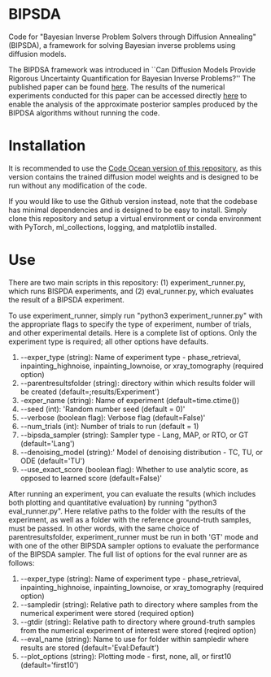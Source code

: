 # BIPSDA

Code for "Bayesian Inverse Problem Solvers through Diffusion Annealing" (BIPSDA), a framework for solving Bayesian inverse problems using diffusion models.

The BIPDSA framework was introduced in ``Can Diffusion Models Provide Rigorous Uncertainty Quantification for Bayesian Inverse Problems?'' The published paper can be found [here](10.1109/OJSP.2025.3597867). The results of the numerical experiments conducted for this paper can be accessed directly [here](https://doi.org/10.7910/DVN/0L5KGB) to enable the analysis of the approximate posterior samples produced by the BIPDSA algorithms without running the code. 

# Installation

It is recommended to use the [Code Ocean version of this repository](https://codeocean.com/capsule/6733743/tree), as this version contains the trained diffusion model weights and is designed to be run without any modification of the code. 

If you would like to use the Github version instead, note that the codebase has minimal dependencies and is designed to be easy to install. Simply clone this repository and setup a virtual environment or conda environment 
with PyTorch, ml_collections, logging, and matplotlib installed. 

# Use 

There are two main scripts in this repository: (1) experiment_runner.py, which runs BISPDA experiments, and (2) eval_runner.py, which evaluates the result 
of a BIPSDA experiment. 

To use experiment_runner, simply run "python3 experiment_runner.py" with the appropriate flags to specify the type of experiment, number of trials, 
and other experimental details. Here is a complete list of options. Only the experiment type is required; all other options have defaults. 
1. --exper_type (string): Name of experiment type - phase_retrieval, inpainting_highnoise, inpainting_lownoise, or xray_tomography (required option)
2. --parentresultsfolder (string): directory within which results folder will be created (default=;results/Experiment') 
3. -exper_name (string): Name of experiment (default=time.ctime())
4. --seed (int): 'Random number seed (default = 0)'
5. --verbose (boolean flag): Verbose flag (default=False)'
6. --num_trials (int): Number of trials to run (default = 1)
7. --bipsda_sampler (string): Sampler type - Lang, MAP, or RTO, or GT (default='Lang')
8. --denoising_model (string):' Model of denoising distribution - TC, TU, or ODE (default='TU')
9. --use_exact_score (boolean flag): Whether to use analytic score, as opposed to learned score (default=False)'

After running an experiment, you can evaluate the results (which includes both plotting and quantitative evaluation) by running
"python3 eval_runner.py". Here relative paths to the folder with the results of the experiment, as well as a folder with the reference
ground-truth samples, must be passed. In other words, with the same choice of parentresultsfolder, experiment_runner must be 
run in both 'GT' mode and with one of the other BIPSDA sampler options to evaluate the performance of the BIPSDA sampler. The full list of options 
for the eval runner are as follows:
1. --exper_type (string): Name of experiment type - phase_retrieval, inpainting_highnoise, inpainting_lownoise, or xray_tomography (required option)
2. --sampledir (string): Relative path to directory where samples from the numerical experiment were stored (required option)
3. --gtdir (string): Relative path to directory where ground-truth samples from the numerical experiment of interest were stored (reqired option)
4. --eval_name (string): Name to use for folder within sampledir where results are stored (default='Eval:Default')
5. --plot_options (string): Plotting mode - first, none, all, or first10 (default='first10')
